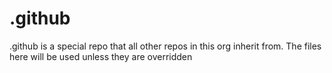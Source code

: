 # .github
.github is a special repo that all other repos in this org inherit from. The files here will be used unless they are overridden
